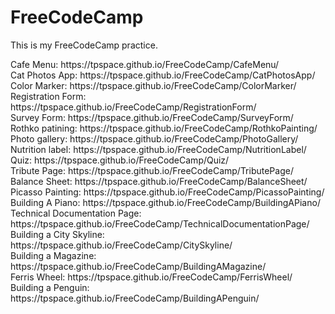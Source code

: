 # FreeCodeCamp
This is my FreeCodeCamp practice.
<br>
<p>
Cafe Menu: https://tpspace.github.io/FreeCodeCamp/CafeMenu/
<br>
Cat Photos App: https://tpspace.github.io/FreeCodeCamp/CatPhotosApp/
<br>
Color Marker: https://tpspace.github.io/FreeCodeCamp/ColorMarker/
<br> 
Registration Form: https://tpspace.github.io/FreeCodeCamp/RegistrationForm/
<br>
Survey Form: https://tpspace.github.io/FreeCodeCamp/SurveyForm/
<br>
Rothko patining: https://tpspace.github.io/FreeCodeCamp/RothkoPainting/
<br>
Photo gallery: https://tpspace.github.io/FreeCodeCamp/PhotoGallery/
<br>
Nutrition label: https://tpspace.github.io/FreeCodeCamp/NutritionLabel/
<br>
Quiz: https://tpspace.github.io/FreeCodeCamp/Quiz/
<br>
Tribute Page: https://tpspace.github.io/FreeCodeCamp/TributePage/
<br>
Balance Sheet: https://tpspace.github.io/FreeCodeCamp/BalanceSheet/
<br>
Picasso Painting: https://tpspace.github.io/FreeCodeCamp/PicassoPainting/
<br>
Building A Piano: https://tpspace.github.io/FreeCodeCamp/BuildingAPiano/
<br>
Technical Documentation Page: https://tpspace.github.io/FreeCodeCamp/TechnicalDocumentationPage/
<br>
Building a City Skyline: https://tpspace.github.io/FreeCodeCamp/CitySkyline/
<br>
Building a Magazine: https://tpspace.github.io/FreeCodeCamp/BuildingAMagazine/
<br>
Ferris Wheel: https://tpspace.github.io/FreeCodeCamp/FerrisWheel/
<br>
Building a Penguin: https://tpspace.github.io/FreeCodeCamp/BuildingAPenguin/
<br>
</p>
